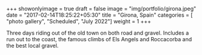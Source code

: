 +++
showonlyimage = true
draft = false
image = "img/portfolio/girona.jpeg"
date = "2017-02-14T18:25:22+05:30"
title = "Girona, Spain"
categories = [ "photo gallery", "Scheduled", "July 2022"]
weight = 1
+++

Three days riding out of the old town on both road and gravel. Includes a run out to the coast, the famous climbs of Els Angels and Roccacorba and the best local gravel.

<!--more-->
